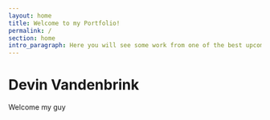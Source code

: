 ```yaml
---
layout: home
title: Welcome to my Portfolio!
permalink: /
section: home
intro_paragraph: Here you will see some work from one of the best upcoming UX designers around.
---
```


<body>
    <h1> Devin Vandenbrink</h1>
    <p> Welcome my guy </p>
 </body>
